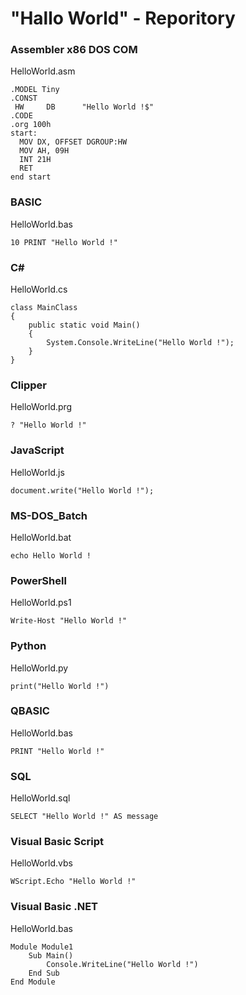# "Hallo World" - Reporitory

### Assembler x86 DOS COM
HelloWorld.asm

    .MODEL Tiny
    .CONST
     HW     DB      "Hello World !$"
    .CODE
    .org 100h
    start:
      MOV DX, OFFSET DGROUP:HW
      MOV AH, 09H
      INT 21H
      RET
    end start

### BASIC
HelloWorld.bas

    10 PRINT "Hello World !"

### C#
HelloWorld.cs

    class MainClass
    {
        public static void Main()
        {
            System.Console.WriteLine("Hello World !");
        }
    }

### Clipper
HelloWorld.prg

    ? "Hello World !"

### JavaScript
HelloWorld.js

    document.write("Hello World !");

### MS-DOS_Batch
HelloWorld.bat

    echo Hello World !

### PowerShell
HelloWorld.ps1

    Write-Host "Hello World !"

### Python
HelloWorld.py

    print("Hello World !")

### QBASIC
HelloWorld.bas

    PRINT "Hello World !"

### SQL
HelloWorld.sql

    SELECT "Hello World !" AS message

### Visual Basic Script
HelloWorld.vbs

    WScript.Echo "Hello World !"

### Visual Basic .NET
HelloWorld.bas

    Module Module1
        Sub Main()
            Console.WriteLine("Hello World !")
        End Sub
    End Module
